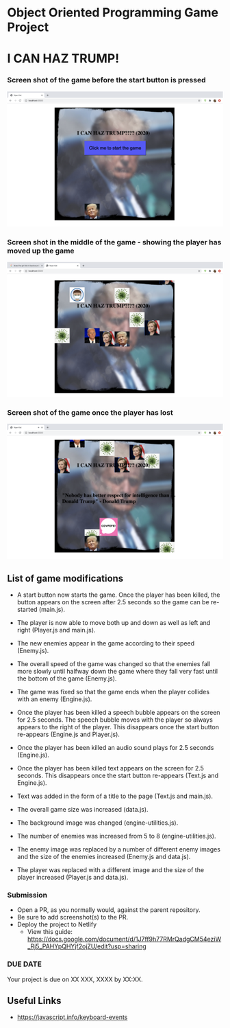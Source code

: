 # Object Oriented Programming Game Project

# I CAN HAZ TRUMP!

### Screen shot of the game before the start button is pressed

<p align="center"><img src="./images/screenshot-game-start-button.png"></p>

### Screen shot in the middle of the game - showing the player has moved up the game

<p align="center"><img src="./images/Screen Shot-player-moves-up.png"></p>

### Screen shot of the game once the player has lost

<p align="center"><img src="./images/Screenshot-player-lost.png"></p>

## List of game modifications

- A start button now starts the game. Once the player has been killed, the button appears on the screen after 2.5 seconds so the game can be re-started (main.js).

- The player is now able to move both up and down as well as left and right (Player.js and main.js).

- The new enemies appear in the game according to their speed (Enemy.js).

- The overall speed of the game was changed so that the enemies fall more slowly until halfway down the game where they fall very fast until the bottom of the game (Enemy.js).

- The game was fixed so that the game ends when the player collides with an enemy (Engine.js).

- Once the player has been killed a speech bubble appears on the screen for 2.5 seconds. The speech bubble moves with the player so always appears to the right of the player. This disappears once the start button re-appears (Engine.js and Player.js).

- Once the player has been killed an audio sound plays for 2.5 seconds (Engine.js).

- Once the player has been killed text appears on the screen for 2.5 seconds. This disappears once the start button re-appears (Text.js and Engine.js).

- Text was added in the form of a title to the page (Text.js and main.js).

- The overall game size was increased (data.js).

- The background image was changed (engine-utilities.js).

- The number of enemies was increased from 5 to 8 (engine-utilities.js).

- The enemy image was replaced by a number of different enemy images and the size of the enemies increased (Enemy.js and data.js).

- The player was replaced with a different image and the size of the player increased (Player.js and data.js).

### Submission

- Open a PR, as you normally would, against the parent repository.
- Be sure to add screenshot(s) to the PR.
- Deploy the project to Netlify
  - View this guide: https://docs.google.com/document/d/1J7ff9h77RMrQadgCM54eziW_Rj5_PAHYpQHYjf2ojZU/edit?usp=sharing

### DUE DATE

Your project is due on XX XXX, XXXX by XX:XX.

## Useful Links

- https://javascript.info/keyboard-events
